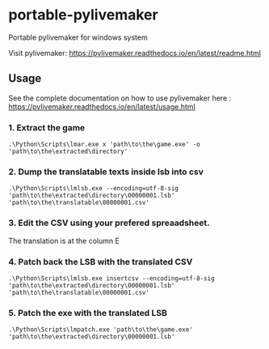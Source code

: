 # portable-pylivemaker
Portable pylivemaker for windows system

Visit pylivemaker: https://pylivemaker.readthedocs.io/en/latest/readme.html

## Usage
See the complete documentation on how to use pylivemaker here : https://pylivemaker.readthedocs.io/en/latest/usage.html

### 1. Extract the game
```shell
.\Python\Scripts\lmar.exe x 'path\to\the\game.exe' -o 'path\to\the\extracted\directory'
```

### 2. Dump the translatable texts inside lsb into csv
```shell
.\Python\Scripts\lmlsb.exe --encoding=utf-8-sig 'path\to\the\extracted\directory\00000001.lsb' 'path\to\the\translatable\00000001.csv'
```

### 3. Edit the CSV using your prefered spreaadsheet.
The translation is at the column E

### 4. Patch back the LSB with the translated CSV
```shell
.\Python\Scripts\lmlsb.exe insertcsv --encoding=utf-8-sig 'path\to\the\extracted\directory\00000001.lsb' 'path\to\the\translatable\00000001.csv' 
```

### 5. Patch the exe with the translated LSB
```shell
.\Python\Scripts\lmpatch.exe 'path\to\the\game.exe' 'path\to\the\extracted\directory\00000001.lsb' 
```

